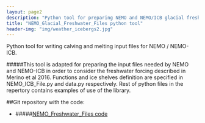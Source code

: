 ```yaml
---
layout: page2
description: "Python tool for preparing NEMO and NEMO/ICB glacial freshwater input files"
title: "NEMO_Glacial_Freshwater_Files python tool"
header-img: "img/weather_icebergs2.jpg"
---
```

  


  <script type="{{site.baseurl}}/text/javascript">
    $(function(){
      SyntaxHighlighter.all();
    });
    $(window).load(function(){
      $('.flexslider').flexslider({
        animation: "slide",
        slideshow: false,
        slideshowSpeed: 12000,
        pausePlay: true,
        start: function(slider){
          $('body').removeClass('loading');
        }
      });
    });
  </script>

<!-- 
<div class="container">
	<div class="row">
        <div class="col-lg-8 col-lg-offset-2 col-md-10 col-md-offset-1">
 -->

Python tool for writing calving and melting input files for NEMO / NEMO-ICB.

#####This tool is adapted for preparing the input files needed by NEMO and NEMO-ICB in order to consider the freshwater forcing described in Merino et al 2016. Functions and ice shelves definition are specified in NEMO_ICB_File.py and data.py respectively. Rest of python files in the repertory contains examples of use of the library.


##Git repository with the code:

- #####[NEMO_Freshwater_Files code](https://github.com/neichin/NEMO_Glacial_Freshwater_Files)
 

</div>            
